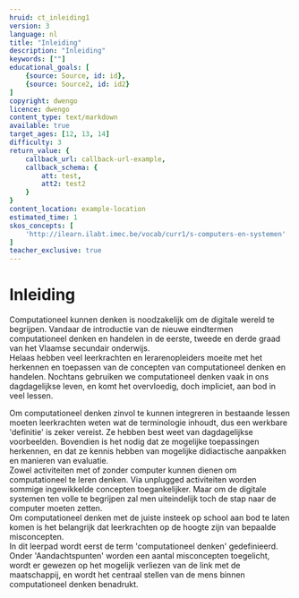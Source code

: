 ```yaml
---
hruid: ct_inleiding1
version: 3
language: nl
title: "Inleiding"
description: "Inleiding"
keywords: [""]
educational_goals: [
    {source: Source, id: id}, 
    {source: Source2, id: id2}
]
copyright: dwengo
licence: dwengo
content_type: text/markdown
available: true
target_ages: [12, 13, 14]
difficulty: 3
return_value: {
    callback_url: callback-url-example,
    callback_schema: {
        att: test,
        att2: test2
    }
}
content_location: example-location
estimated_time: 1
skos_concepts: [
    'http://ilearn.ilabt.imec.be/vocab/curr1/s-computers-en-systemen'
]
teacher_exclusive: true
---
```

# Inleiding
Computationeel kunnen denken is noodzakelijk om de digitale wereld te begrijpen. Vandaar de introductie van de nieuwe eindtermen computationeel denken en handelen in de eerste, tweede en derde graad van het Vlaamse secundair onderwijs. <br>
Helaas hebben veel leerkrachten en lerarenopleiders moeite met het herkennen en toepassen van de concepten van computationeel denken en handelen. Nochtans gebruiken we computationeel denken vaak in ons dagdagelijkse leven, en komt het overvloedig, doch impliciet, aan bod in veel lessen. 

<div class="alert alert-box alert-warning">
Om computationeel denken zinvol te kunnen integreren in bestaande lessen moeten leerkrachten weten wat de terminologie inhoudt, dus een werkbare 'definitie' is zeker vereist. Ze hebben best weet van dagdagelijkse voorbeelden. Bovendien is het nodig dat ze mogelijke toepassingen herkennen, en dat ze kennis hebben van mogelijke didiactische aanpakken en manieren van evaluatie.<br>
Zowel activiteiten met of zonder computer kunnen dienen om computationeel te leren denken. Via unplugged activiteiten worden sommige ingewikkelde concepten toegankelijker.  Maar om de digitale systemen ten volle te begrijpen zal men uiteindelijk toch de stap naar de computer moeten zetten.<br>
Om computationeel denken met de juiste insteek op school aan bod te laten komen is het belangrijk dat leerkrachten op de hoogte zijn van bepaalde misconcepten.<br> 
</div>
In dit leerpad wordt eerst de term 'computationeel denken' gedefinieerd.  Onder 'Aandachtspunten' worden een aantal misconcepten toegelicht, wordt er gewezen op het mogelijk verliezen van de link met de maatschappij, en wordt het centraal stellen van de mens binnen computationeel denken benadrukt. 

